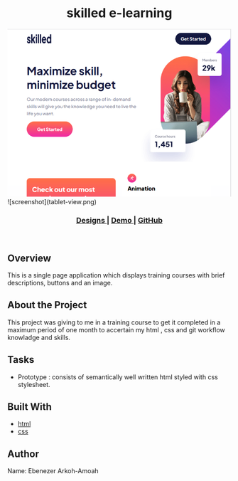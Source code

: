 <h1 align="center">skilled e-learning</h1>

<img margin="auto" src="tablet-view.png">
<br>
![screenshot](tablet-view.png)

<div align="center">
  <h3>
    <a href="https://www.figma.com/file/29qx51UBg3m1568Fl3V3JR/Diagram---skilled-elearning-landing-page?node-id=0%3A1">
      Designs
    </a>
    <span> |
     <a href="https://skilled-e-learning.netlify.app/">
      Demo
    </a>
    <span> | </span>
    <a href="https://github.com/eben-arkoh-amoah/skilled-e-learning">
      GitHub
    </a>
    
  </h3>
</div>

<br>


<!-- OVERVIEW -->

## Overview

This is a single page application which displays  training courses with  brief descriptions, buttons and an image.  


## About the Project

This project was giving to me in a training course to get it completed in a maximum period of one month to accertain my html , css and git workflow knowladge and skills.

## Tasks

- Prototype : consists of semantically well written html styled with  css stylesheet.

## Built With

- [html](https://www.w3schools.com)
- [css](https://css-tricks.com)

## Author
Name: Ebenezer Arkoh-Amoah

